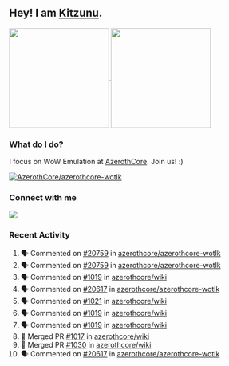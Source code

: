 ## Hey! I am [Kitzunu](https://Github.com/Kitzunu).

<!--
[![Kitzunu's Github stats](https://github-readme-stats.vercel.app/api?username=kitzunu&theme=github_dark&show_icons=true&number_format=long)](https://github.com/Kitzunu)

[![Kitzunu's Language stats](https://github-readme-stats.vercel.app/api/top-langs/?username=Kitzunu&layout=donut&theme=github_dark)](https://github.com/Kitzunu)
-->

<a href="https://github.com/Kitzunu">
  <img height=200 align="center" src="https://github-readme-stats.vercel.app/api?username=kitzunu&theme=github_dark&show_icons=true&number_format=long" />
</a>
<a href="https://github.com/Kitzunu">
  <img height=200 align="center" src="https://github-readme-stats.vercel.app/api/top-langs/?username=Kitzunu&layout=donut&theme=github_dark" />
</a>

### What do I do?

I focus on WoW Emulation at [AzerothCore](https://github.com/AzerothCore). Join us! :)

[![AzerothCore/azerothcore-wotlk](https://github-readme-stats.vercel.app/api/pin/?username=AzerothCore&repo=azerothcore-wotlk&theme=github_dark&show_owner=true)](https://github.com/azerothcore/azerothcore-wotlk)

### Connect with me
[![](https://img.shields.io/badge/AzerothCore%20Discord-Connect%20with%20me!-green)](https://discord.com/invite/gkt4y2x)

### Recent Activity

<!--START_SECTION:activity-->
1. 🗣 Commented on [#20759](https://github.com/azerothcore/azerothcore-wotlk/issues/20759#issuecomment-2508909268) in [azerothcore/azerothcore-wotlk](https://github.com/azerothcore/azerothcore-wotlk)
2. 🗣 Commented on [#20759](https://github.com/azerothcore/azerothcore-wotlk/issues/20759#issuecomment-2508909190) in [azerothcore/azerothcore-wotlk](https://github.com/azerothcore/azerothcore-wotlk)
3. 🗣 Commented on [#1019](https://github.com/azerothcore/wiki/issues/1019#issuecomment-2508908584) in [azerothcore/wiki](https://github.com/azerothcore/wiki)
4. 🗣 Commented on [#20617](https://github.com/azerothcore/azerothcore-wotlk/pull/20617#issuecomment-2508907428) in [azerothcore/azerothcore-wotlk](https://github.com/azerothcore/azerothcore-wotlk)
5. 🗣 Commented on [#1021](https://github.com/azerothcore/wiki/issues/1021#issuecomment-2506644096) in [azerothcore/wiki](https://github.com/azerothcore/wiki)
6. 🗣 Commented on [#1019](https://github.com/azerothcore/wiki/issues/1019#issuecomment-2506643852) in [azerothcore/wiki](https://github.com/azerothcore/wiki)
7. 🗣 Commented on [#1019](https://github.com/azerothcore/wiki/issues/1019#issuecomment-2506643157) in [azerothcore/wiki](https://github.com/azerothcore/wiki)
8. 🎉 Merged PR [#1017](https://github.com/azerothcore/wiki/pull/1017) in [azerothcore/wiki](https://github.com/azerothcore/wiki)
9. 🎉 Merged PR [#1030](https://github.com/azerothcore/wiki/pull/1030) in [azerothcore/wiki](https://github.com/azerothcore/wiki)
10. 🗣 Commented on [#20617](https://github.com/azerothcore/azerothcore-wotlk/pull/20617#issuecomment-2506636986) in [azerothcore/azerothcore-wotlk](https://github.com/azerothcore/azerothcore-wotlk)
<!--END_SECTION:activity-->
